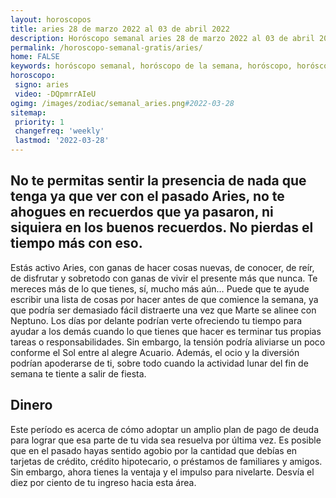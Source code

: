 ```yaml
---
layout: horoscopos
title: aries 28 de marzo 2022 al 03 de abril 2022 
description: Horóscopo semanal aries 28 de marzo 2022 al 03 de abril 2022. No te permitas sentir la presencia de nada que tenga ya que ver con el pasado Aries, no te ahogues en recuerdos que ya pasaron, ni siquiera en los buenos recuerdos. No pierdas el tiempo más con eso. 
permalink: /horoscopo-semanal-gratis/aries/
home: FALSE
keywords: horóscopo semanal, horóscopo de la semana, horóscopo, horóscopo gratis,horóscopos, horóscopo esperanza gracia, horoscopos aries la semana, horóscopos gratis, Tarot, Astrologia, Zodíaco, aries, horoscopo gratis, semanal
horoscopo:
 signo: aries
 video: -DQpmrrAIeU
ogimg: /images/zodiac/semanal_aries.png#2022-03-28
sitemap:
 priority: 1
 changefreq: 'weekly'
 lastmod: '2022-03-28'
---
```




## No te permitas sentir la presencia de nada que tenga ya que ver con el pasado Aries, no te ahogues en recuerdos que ya pasaron, ni siquiera en los buenos recuerdos. No pierdas el tiempo más con eso. 

Estás activo Aries, con ganas de hacer cosas nuevas, de conocer, de reír, de disfrutar y sobretodo con ganas de vivir el presente más que nunca. Te mereces más de lo que tienes, sí, mucho más aún…
Puede que te ayude escribir una lista de cosas por hacer antes de que comience la semana, ya que podría ser demasiado fácil distraerte una vez que Marte se alinee con Neptuno. Los días por delante podrían verte ofreciendo tu tiempo para ayudar a los demás cuando lo que tienes que hacer es terminar tus propias tareas o responsabilidades. Sin embargo, la tensión podría aliviarse un poco conforme el Sol entre al alegre Acuario. Además, el ocio y la diversión podrían apoderarse de ti, sobre todo cuando la actividad lunar del fin de semana te tiente a salir de fiesta.

## Dinero

Este período es acerca de cómo adoptar un amplio plan de pago de deuda para lograr que esa parte de tu vida sea resuelva por última vez. Es posible que en el pasado hayas sentido agobio por la cantidad que debías en tarjetas de crédito, crédito hipotecario, o préstamos de familiares y amigos. Sin embargo, ahora tienes la ventaja y el impulso para nivelarte. Desvía el diez por ciento de tu ingreso hacia esta área.